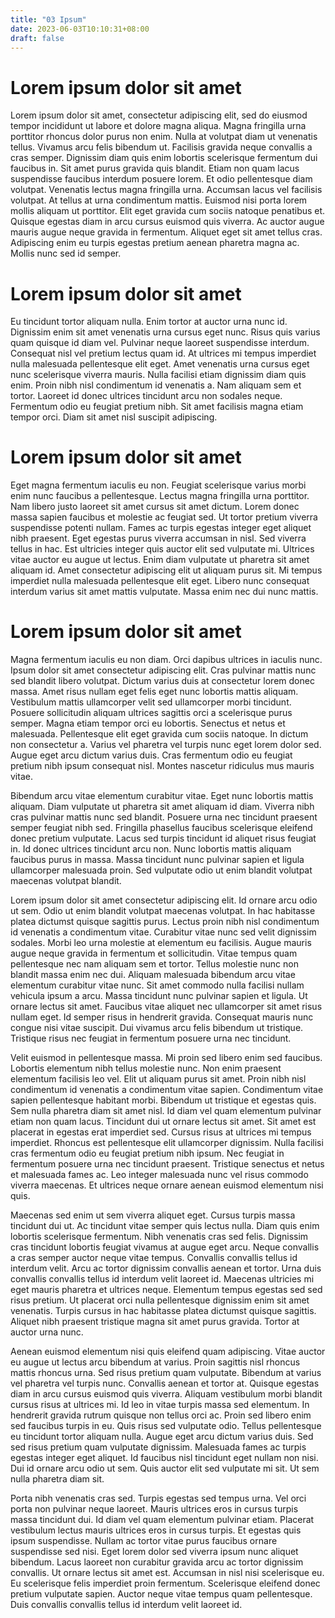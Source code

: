 ```yaml
---
title: "03 Ipsum"
date: 2023-06-03T10:10:31+08:00
draft: false
---
```


# Lorem ipsum dolor sit amet
Lorem ipsum dolor sit amet, consectetur adipiscing elit, sed do eiusmod tempor incididunt ut labore et dolore magna aliqua. Magna fringilla urna porttitor rhoncus dolor purus non enim. Nulla at volutpat diam ut venenatis tellus. Vivamus arcu felis bibendum ut. Facilisis gravida neque convallis a cras semper. Dignissim diam quis enim lobortis scelerisque fermentum dui faucibus in. Sit amet purus gravida quis blandit. Etiam non quam lacus suspendisse faucibus interdum posuere lorem. Et odio pellentesque diam volutpat. Venenatis lectus magna fringilla urna. Accumsan lacus vel facilisis volutpat. At tellus at urna condimentum mattis. Euismod nisi porta lorem mollis aliquam ut porttitor. Elit eget gravida cum sociis natoque penatibus et. Quisque egestas diam in arcu cursus euismod quis viverra. Ac auctor augue mauris augue neque gravida in fermentum. Aliquet eget sit amet tellus cras. Adipiscing enim eu turpis egestas pretium aenean pharetra magna ac. Mollis nunc sed id semper.

# Lorem ipsum dolor sit amet
Eu tincidunt tortor aliquam nulla. Enim tortor at auctor urna nunc id. Dignissim enim sit amet venenatis urna cursus eget nunc. Risus quis varius quam quisque id diam vel. Pulvinar neque laoreet suspendisse interdum. Consequat nisl vel pretium lectus quam id. At ultrices mi tempus imperdiet nulla malesuada pellentesque elit eget. Amet venenatis urna cursus eget nunc scelerisque viverra mauris. Nulla facilisi etiam dignissim diam quis enim. Proin nibh nisl condimentum id venenatis a. Nam aliquam sem et tortor. Laoreet id donec ultrices tincidunt arcu non sodales neque. Fermentum odio eu feugiat pretium nibh. Sit amet facilisis magna etiam tempor orci. Diam sit amet nisl suscipit adipiscing.

# Lorem ipsum dolor sit amet
Eget magna fermentum iaculis eu non. Feugiat scelerisque varius morbi enim nunc faucibus a pellentesque. Lectus magna fringilla urna porttitor. Nam libero justo laoreet sit amet cursus sit amet dictum. Lorem donec massa sapien faucibus et molestie ac feugiat sed. Ut tortor pretium viverra suspendisse potenti nullam. Fames ac turpis egestas integer eget aliquet nibh praesent. Eget egestas purus viverra accumsan in nisl. Sed viverra tellus in hac. Est ultricies integer quis auctor elit sed vulputate mi. Ultrices vitae auctor eu augue ut lectus. Enim diam vulputate ut pharetra sit amet aliquam id. Amet consectetur adipiscing elit ut aliquam purus sit. Mi tempus imperdiet nulla malesuada pellentesque elit eget. Libero nunc consequat interdum varius sit amet mattis vulputate. Massa enim nec dui nunc mattis.

# Lorem ipsum dolor sit amet
Magna fermentum iaculis eu non diam. Orci dapibus ultrices in iaculis nunc. Ipsum dolor sit amet consectetur adipiscing elit. Cras pulvinar mattis nunc sed blandit libero volutpat. Dictum varius duis at consectetur lorem donec massa. Amet risus nullam eget felis eget nunc lobortis mattis aliquam. Vestibulum mattis ullamcorper velit sed ullamcorper morbi tincidunt. Posuere sollicitudin aliquam ultrices sagittis orci a scelerisque purus semper. Magna etiam tempor orci eu lobortis. Senectus et netus et malesuada. Pellentesque elit eget gravida cum sociis natoque. In dictum non consectetur a. Varius vel pharetra vel turpis nunc eget lorem dolor sed. Augue eget arcu dictum varius duis. Cras fermentum odio eu feugiat pretium nibh ipsum consequat nisl. Montes nascetur ridiculus mus mauris vitae.

Bibendum arcu vitae elementum curabitur vitae. Eget nunc lobortis mattis aliquam. Diam vulputate ut pharetra sit amet aliquam id diam. Viverra nibh cras pulvinar mattis nunc sed blandit. Posuere urna nec tincidunt praesent semper feugiat nibh sed. Fringilla phasellus faucibus scelerisque eleifend donec pretium vulputate. Lacus sed turpis tincidunt id aliquet risus feugiat in. Id donec ultrices tincidunt arcu non. Nunc lobortis mattis aliquam faucibus purus in massa. Massa tincidunt nunc pulvinar sapien et ligula ullamcorper malesuada proin. Sed vulputate odio ut enim blandit volutpat maecenas volutpat blandit.

Lorem ipsum dolor sit amet consectetur adipiscing elit. Id ornare arcu odio ut sem. Odio ut enim blandit volutpat maecenas volutpat. In hac habitasse platea dictumst quisque sagittis purus. Lectus proin nibh nisl condimentum id venenatis a condimentum vitae. Curabitur vitae nunc sed velit dignissim sodales. Morbi leo urna molestie at elementum eu facilisis. Augue mauris augue neque gravida in fermentum et sollicitudin. Vitae tempus quam pellentesque nec nam aliquam sem et tortor. Tellus molestie nunc non blandit massa enim nec dui. Aliquam malesuada bibendum arcu vitae elementum curabitur vitae nunc. Sit amet commodo nulla facilisi nullam vehicula ipsum a arcu. Massa tincidunt nunc pulvinar sapien et ligula. Ut ornare lectus sit amet. Faucibus vitae aliquet nec ullamcorper sit amet risus nullam eget. Id semper risus in hendrerit gravida. Consequat mauris nunc congue nisi vitae suscipit. Dui vivamus arcu felis bibendum ut tristique. Tristique risus nec feugiat in fermentum posuere urna nec tincidunt.

Velit euismod in pellentesque massa. Mi proin sed libero enim sed faucibus. Lobortis elementum nibh tellus molestie nunc. Non enim praesent elementum facilisis leo vel. Elit ut aliquam purus sit amet. Proin nibh nisl condimentum id venenatis a condimentum vitae sapien. Condimentum vitae sapien pellentesque habitant morbi. Bibendum ut tristique et egestas quis. Sem nulla pharetra diam sit amet nisl. Id diam vel quam elementum pulvinar etiam non quam lacus. Tincidunt dui ut ornare lectus sit amet. Sit amet est placerat in egestas erat imperdiet sed. Cursus risus at ultrices mi tempus imperdiet. Rhoncus est pellentesque elit ullamcorper dignissim. Nulla facilisi cras fermentum odio eu feugiat pretium nibh ipsum. Nec feugiat in fermentum posuere urna nec tincidunt praesent. Tristique senectus et netus et malesuada fames ac. Leo integer malesuada nunc vel risus commodo viverra maecenas. Et ultrices neque ornare aenean euismod elementum nisi quis.

Maecenas sed enim ut sem viverra aliquet eget. Cursus turpis massa tincidunt dui ut. Ac tincidunt vitae semper quis lectus nulla. Diam quis enim lobortis scelerisque fermentum. Nibh venenatis cras sed felis. Dignissim cras tincidunt lobortis feugiat vivamus at augue eget arcu. Neque convallis a cras semper auctor neque vitae tempus. Convallis convallis tellus id interdum velit. Arcu ac tortor dignissim convallis aenean et tortor. Urna duis convallis convallis tellus id interdum velit laoreet id. Maecenas ultricies mi eget mauris pharetra et ultrices neque. Elementum tempus egestas sed sed risus pretium. Ut placerat orci nulla pellentesque dignissim enim sit amet venenatis. Turpis cursus in hac habitasse platea dictumst quisque sagittis. Aliquet nibh praesent tristique magna sit amet purus gravida. Tortor at auctor urna nunc.

Aenean euismod elementum nisi quis eleifend quam adipiscing. Vitae auctor eu augue ut lectus arcu bibendum at varius. Proin sagittis nisl rhoncus mattis rhoncus urna. Sed risus pretium quam vulputate. Bibendum at varius vel pharetra vel turpis nunc. Convallis aenean et tortor at. Quisque egestas diam in arcu cursus euismod quis viverra. Aliquam vestibulum morbi blandit cursus risus at ultrices mi. Id leo in vitae turpis massa sed elementum. In hendrerit gravida rutrum quisque non tellus orci ac. Proin sed libero enim sed faucibus turpis in eu. Quis risus sed vulputate odio. Tellus pellentesque eu tincidunt tortor aliquam nulla. Augue eget arcu dictum varius duis. Sed sed risus pretium quam vulputate dignissim. Malesuada fames ac turpis egestas integer eget aliquet. Id faucibus nisl tincidunt eget nullam non nisi. Dui id ornare arcu odio ut sem. Quis auctor elit sed vulputate mi sit. Ut sem nulla pharetra diam sit.

Porta nibh venenatis cras sed. Turpis egestas sed tempus urna. Vel orci porta non pulvinar neque laoreet. Mauris ultrices eros in cursus turpis massa tincidunt dui. Id diam vel quam elementum pulvinar etiam. Placerat vestibulum lectus mauris ultrices eros in cursus turpis. Et egestas quis ipsum suspendisse. Nullam ac tortor vitae purus faucibus ornare suspendisse sed nisi. Eget lorem dolor sed viverra ipsum nunc aliquet bibendum. Lacus laoreet non curabitur gravida arcu ac tortor dignissim convallis. Ut ornare lectus sit amet est. Accumsan in nisl nisi scelerisque eu. Eu scelerisque felis imperdiet proin fermentum. Scelerisque eleifend donec pretium vulputate sapien. Auctor neque vitae tempus quam pellentesque. Duis convallis convallis tellus id interdum velit laoreet id.